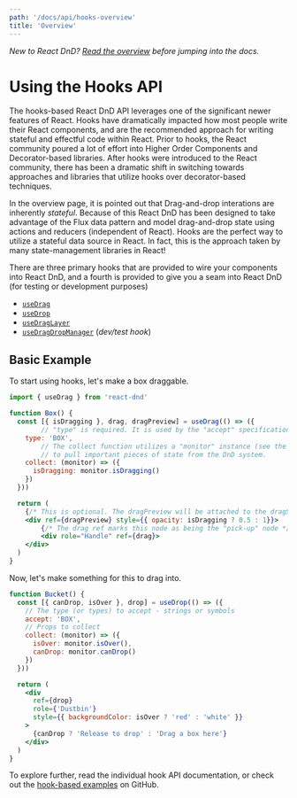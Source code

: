 ```yaml
---
path: '/docs/api/hooks-overview'
title: 'Overview'
---
```


_New to React DnD? [Read the overview](/docs/overview) before jumping into the docs._

# Using the Hooks API

The hooks-based React DnD API leverages one of the significant newer features of React. Hooks have dramatically impacted how most people write their React components, and are the recommended approach for writing stateful and effectful code within React. Prior to hooks, the React community poured a lot of effort into Higher Order Components and Decorator-based libraries. After hooks were introduced to the React community, there has been a dramatic shift in switching towards approaches and libraries that utilize hooks over decorator-based techniques.

In the overview page, it is pointed out that Drag-and-drop interations are inherently _stateful_. Because of this React DnD has been designed to take advantage of the Flux data pattern and model drag-and-drop state using actions and reducers (independent of React). Hooks are the perfect way to utilize a stateful data source in React. In fact, this is the approach taken by many state-management libraries in React!

There are three primary hooks that are provided to wire your components into React DnD, and a fourth is provided to give you a seam into React DnD (for testing or development purposes)

- [`useDrag`](/docs/api/use-drag)
- [`useDrop`](/docs/api/use-drop)
- [`useDragLayer`](/docs/api/use-drag-layer)
- [`useDragDropManager`](/docs/api/use-drag-drop-manager) (_dev/test hook_)

## Basic Example

To start using hooks, let's make a box draggable.

```jsx
import { useDrag } from 'react-dnd'

function Box() {
  const [{ isDragging }, drag, dragPreview] = useDrag(() => ({
		// "type" is required. It is used by the "accept" specification of drop targets.
    type: 'BOX',
		// The collect function utilizes a "monitor" instance (see the Overview for what this is)
		// to pull important pieces of state from the DnD system.
    collect: (monitor) => ({
      isDragging: monitor.isDragging()
    })
  }))

  return (
    {/* This is optional. The dragPreview will be attached to the dragSource by default */}
    <div ref={dragPreview} style={{ opacity: isDragging ? 0.5 : 1}}>
        {/* The drag ref marks this node as being the "pick-up" node */}
        <div role="Handle" ref={drag}>
    </div>
  )
}
```

Now, let's make something for this to drag into.

```jsx
function Bucket() {
  const [{ canDrop, isOver }, drop] = useDrop(() => ({
    // The type (or types) to accept - strings or symbols
    accept: 'BOX',
    // Props to collect
    collect: (monitor) => ({
      isOver: monitor.isOver(),
      canDrop: monitor.canDrop()
    })
  }))

  return (
    <div
      ref={drop}
      role={'Dustbin'}
      style={{ backgroundColor: isOver ? 'red' : 'white' }}
    >
      {canDrop ? 'Release to drop' : 'Drag a box here'}
    </div>
  )
}
```

To explore further, read the individual hook API documentation, or check out the [hook-based examples](https://github.com/react-dnd/react-dnd/tree/main/packages/examples-hooks) on GitHub.
